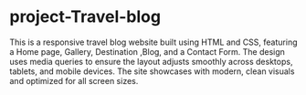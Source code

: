 # project-Travel-blog
This is a responsive travel blog website built using HTML and CSS, featuring a Home page, Gallery, Destination ,Blog, and a Contact Form. The design uses media queries to ensure the layout adjusts smoothly across desktops, tablets, and mobile devices. The site showcases with modern, clean visuals and optimized for all screen sizes.
